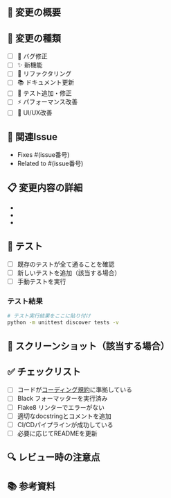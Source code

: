## 📝 変更の概要
<!-- このプルリクエストで何を変更したかを簡潔に説明してください -->

## 🎯 変更の種類
<!-- 該当するものにチェックを入れてください -->
- [ ] 🐛 バグ修正
- [ ] ✨ 新機能
- [ ] 🔧 リファクタリング
- [ ] 📚 ドキュメント更新
- [ ] 🧪 テスト追加・修正
- [ ] ⚡ パフォーマンス改善
- [ ] 🎨 UI/UX改善

## 🔗 関連Issue
<!-- 関連するIssueがあれば記載してください -->
- Fixes #(issue番号)
- Related to #(issue番号)

## 📋 変更内容の詳細
<!-- 具体的に何を変更したかを箇条書きで記載してください -->
- 
- 
- 

## 🧪 テスト
<!-- テストの実行方法や結果を記載してください -->
- [ ] 既存のテストが全て通ることを確認
- [ ] 新しいテストを追加（該当する場合）
- [ ] 手動テストを実行

### テスト結果
```bash
# テスト実行結果をここに貼り付け
python -m unittest discover tests -v
```

## 📱 スクリーンショット（該当する場合）
<!-- UI/UXの変更がある場合は、変更前後のスクリーンショットを添付してください -->

## ✅ チェックリスト
<!-- マージ前に以下を確認してください -->
- [ ] コードが[コーディング規約](.github/coding-rules.md)に準拠している
- [ ] Black フォーマッターを実行済み
- [ ] Flake8 リンターでエラーがない
- [ ] 適切なdocstringとコメントを追加
- [ ] CI/CDパイプラインが成功している
- [ ] 必要に応じてREADMEを更新

## 🔍 レビュー時の注意点
<!-- レビュアーに特に確認してもらいたい点があれば記載してください -->

## 📚 参考資料
<!-- 参考にした資料やリンクがあれば記載してください -->